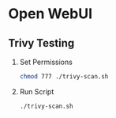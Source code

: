 # Open WebUI


## Trivy Testing
1. Set Permissions
   ```bash
   chmod 777 ./trivy-scan.sh
   ```

2. Run Script
   ```bash
   ./trivy-scan.sh
   ```